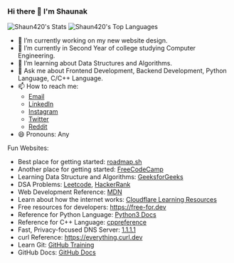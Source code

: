 ### Hi there 👋 I'm Shaunak

![Shaun420's Stats](https://github-readme-stats.vercel.app/api?username=Shaun420&theme=material-palenight&show_icons=true&hide_border=false&count_private=false)
![Shaun420's Top Languages](https://github-readme-stats.vercel.app/api/top-langs/?username=Shaun420&theme=material-palenight&show_icons=true&hide_border=false&layout=compact)

- 🔭 I’m currently working on my new website design.
- 🌱 I’m currently in Second Year of college studying Computer Engineering.
- 🤔 I’m learning about Data Structures and Algorithms.
- 💬 Ask me about Frontend Development, Backend Development, Python Language, C/C++ Language.
- 📫 How to reach me:
  - [Email](mailto:admin@shaun420.eu.org)
  - [LinkedIn](https://www.linkedin.com/in/shaunakhawaldar)
  - [Instagram](https://www.instagram.com/shaunakhawaldar)
  - [Twitter](https://twitter.com/Shaun4201)
  - [Reddit](https://www.reddit.com/user/dB_420)
- 😄 Pronouns: Any

Fun Websites:
- Best place for getting started: [roadmap.sh](https://roadmap.sh/get-started)
- Another place for getting started: [FreeCodeCamp](https://www.freecodecamp.org/learn)
- Learning Data Structure and Algorithms: [GeeksforGeeks](https://www.geeksforgeeks.org/learn-data-structures-and-algorithms-dsa-tutorial)
- DSA Problems: [Leetcode](https://leetcode.com), [HackerRank](https://www.hackerrank.com/domains/algorithms)
- Web Development Reference: [MDN](https://developer.mozilla.org/en-US/docs/Web)
- Learn about how the internet works: [Cloudflare Learning Resources](https://www.cloudflare.com/learning)
- Free resources for developers: https://free-for.dev
- Reference for Python Language: [Python3 Docs](https://docs.python.org/3)
- Reference for C++ Language: [cppreference](https://en.cppreference.com/w/cpp)
- Fast, Privacy-focused DNS Server: [1.1.1.1](https://1.1.1.1)
- curl Reference: https://everything.curl.dev
- Learn Git: [GitHub Training](https://githubtraining.github.io/training-manual/#/01_getting_ready_for_class)
- GitHub Docs: [GitHub Docs](https://docs.github.com/en/get-started/using-git)
